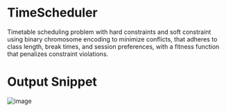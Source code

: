 # TimeScheduler
 Timetable scheduling problem with hard constraints and soft constraint using binary chromosome encoding to minimize conflicts, that adheres to class length, break times, and session preferences, with a fitness function that penalizes constraint violations.

# Output Snippet

![image](https://github.com/user-attachments/assets/1db64f09-ad01-4797-b1cd-87cde94eeb31)
